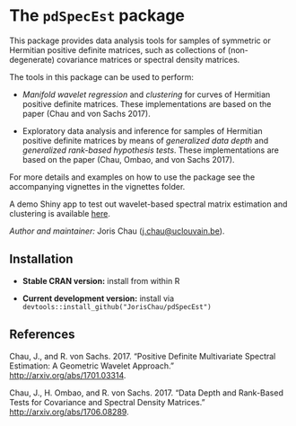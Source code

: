 
<!-- README.md is generated from README.Rmd. Please edit that file -->
The `pdSpecEst` package
=======================

<!-- [![CRAN version](http://www.r-pkg.org/badges/version/pdSpecEst)](https://cran.r-project.org/package=pdSpecEst) -->
<!-- [![Travis-CI Build Status](https://travis-ci.org/JorisChau/pdSpecEst.svg?branch=master)](https://travis-ci.org/JorisChau/pdSpecEst) -->
This package provides data analysis tools for samples of symmetric or Hermitian positive definite matrices, such as collections of (non-degenerate) covariance matrices or spectral density matrices.

The tools in this package can be used to perform:

-   *Manifold wavelet regression* and *clustering* for curves of Hermitian positive definite matrices. These implementations are based on the paper (Chau and von Sachs 2017).

-   Exploratory data analysis and inference for samples of Hermitian positive definite matrices by means of *generalized data depth* and *generalized rank-based hypothesis tests*. These implementations are based on the paper (Chau, Ombao, and von Sachs 2017).

For more details and examples on how to use the package see the accompanying vignettes in the vignettes folder.

A demo Shiny app to test out wavelet-based spectral matrix estimation and clustering is available [here](https://jchau.shinyapps.io/pdspecest/).

*Author and maintainer:* Joris Chau (<j.chau@uclouvain.be>).

Installation
------------

-   **Stable CRAN version:** install from within R

-   **Current development version:** install via `devtools::install_github("JorisChau/pdSpecEst")`

References
----------

Chau, J., and R. von Sachs. 2017. “Positive Definite Multivariate Spectral Estimation: A Geometric Wavelet Approach.” <http://arxiv.org/abs/1701.03314>.

Chau, J., H. Ombao, and R. von Sachs. 2017. “Data Depth and Rank-Based Tests for Covariance and Spectral Density Matrices.” <http://arxiv.org/abs/1706.08289>.

